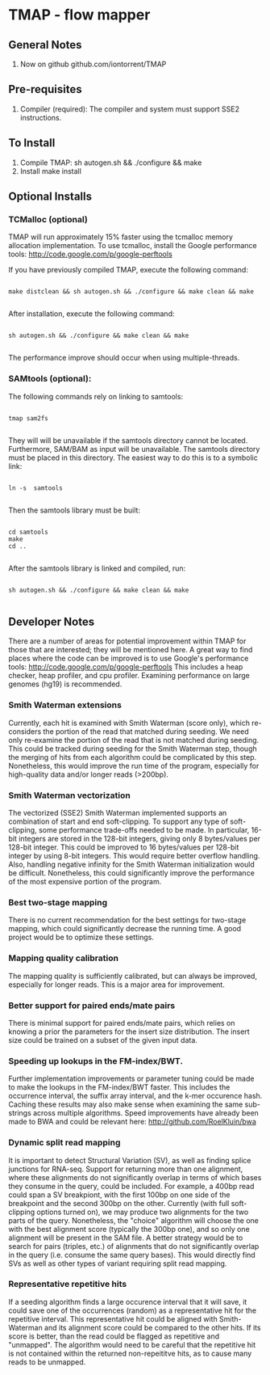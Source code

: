 # TMAP - flow mapper

##  General Notes 
1.  Now on github
  github.com/iontorrent/TMAP

##  Pre-requisites
1. Compiler (required):
  The compiler and system must support SSE2 instructions.  

##  To Install

1. Compile TMAP:
  sh autogen.sh && ./configure && make
2. Install
  make install

##  Optional Installs

### TCMalloc (optional)
  TMAP will run approximately 15% faster using the tcmalloc memory allocation
  implementation.  To use tcmalloc, install the Google performance tools:
  http://code.google.com/p/google-perftools
  
  If you have previously compiled TMAP, execute the following command:
  <pre lang="bsh"><code>
make distclean && sh autogen.sh && ./configure && make clean && make
  </code></pre>
  After installation, execute the following command:
  <pre lang="bsh"><code>
sh autogen.sh && ./configure && make clean && make
  </code></pre>
  The performance improve should occur when using multiple-threads.

### SAMtools (optional):
  The following commands rely on linking to samtools:
  <pre lang="bsh"><code>
tmap sam2fs
  </code></pre>
  They will will be unavailable if the samtools directory cannot be located.
  Furthermore, SAM/BAM as input will be unavailable.  The samtools directory must be 
  placed in this directory.  The easiest way to do this is to a symbolic link:
  <pre lang="bsh"><code>
ln -s <path to samtools> samtools 
  </code></pre>
  Then the samtools library must be built:
  <pre lang="bsh"><code>
cd samtools
make
cd ..
  </code></pre>
  After the samtools library is linked and compiled, run:
  <pre lang="bsh"><code>
sh autogen.sh && ./configure && make clean && make
  </code></pre>

##  Developer Notes

There are a number of areas for potential improvement within TMAP for those
that are interested; they will be mentioned here.  A great way to find places
where the code can be improved is to use Google's performance tools:
  http://code.google.com/p/google-perftools
This includes a heap checker, heap profiler, and cpu profiler.  Examining 
performance on large genomes (hg19) is recommended.

### Smith Waterman extensions
  Currently, each hit is examined with Smith Waterman (score only), which
   re-considers the portion of the read that matched during seeding.  We need
   only re-examine the portion of the read that is not matched during seeding.
   This could be tracked during seeding for the Smith Waterman step, though 
   the merging of hits from each algorithm could be complicated by this step.
   Nonetheless, this would improve the run time of the program, especially for
   high-quality data and/or longer reads (>200bp).

### Smith Waterman vectorization
  The vectorized (SSE2) Smith Waterman implemented supports an combination of
    start and end soft-clipping.  To support any type of soft-clipping, some 
    performance trade-offs needed to be made.  In particular, 16-bit integers
	are stored in the 128-bit integers, giving only 8 bytes/values per 128-bit 
    integer.  This could be improved to 16 bytes/values per 128-bit integer by
    using 8-bit integers.  This would require better overflow handling.  Also,
    handling negative infinity for the Smith Waterman initialization would be
    difficult.  Nonetheless, this could significantly improve the performance of
    the most expensive portion of the program.

### Best two-stage mapping
  There is no current recommendation for the best settings for two-stage 
    mapping, which could significantly decrease the running time.  A good 
	project would be to optimize these settings.

### Mapping quality calibration
  The mapping quality is sufficiently calibrated, but can always be improved,
    especially for longer reads.  This is a major area for improvement.

### Better support for paired ends/mate pairs
  There is minimal support for paired ends/mate pairs, which relies on knowing
    a prior the parameters for the insert size distribution.  The insert size 
	could be trained on a subset of the given input data.

### Speeding up lookups in the FM-index/BWT.
  Further implementation improvements or parameter tuning could be made to make
    the lookups in the FM-index/BWT faster.  This includes the occurrence 
	interval, the suffix array interval, and the k-mer occurence hash.  Caching
	these results may also make sense when examining the same sub-strings across
	multiple algorithms.  Speed improvements have already been made to BWA and 
	could be relevant here:
	  http://github.com/RoelKluin/bwa

### Dynamic split read mapping
  It is important to detect Structural Variation (SV), as well as finding splice 
    junctions for RNA-seq.  Support for returning more than one alignment, where
	these alignments do not significantly overlap in terms of which bases they
	consume in the query, could be included.  For example, a 400bp read could span
	a SV breakpiont, with the first 100bp on one side of the breakpoint and the 
	second 300bp on the other.  Currently (with full soft-clipping options turned 
    on), we may produce two alignments for the two parts of the query. Nonetheless,
	the "choice" algorithm will choose the one with the best alignment score 
    (typically the 300bp one), and so only one alignment will be present in the SAM
	file.  A better strategy would be to search for pairs (triples, etc.) of 
	alignments that do not significantly overlap in the query (i.e. consume the same
	query bases).  This would directly find SVs as well as other types of variant
	requiring split read mapping.

### Representative repetitive hits
  If a seeding algorithm finds a large occurence interval that it will save, it 
    could save one of the occurrences (random) as a representative hit for the 
	repetitive interval.  This representative hit could be aligned with Smith-Waterman
	and its alignment score could be compared to the other hits.  If its score is
	better, than the read could be flagged as repetitive and "unmapped".  The 
	algorithm would need to be careful that the repetitive hit is not contained 
	within the returned non-repeititve hits, as to cause many reads to be unmapped.
